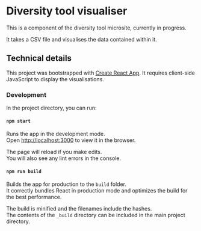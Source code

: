 # Diversity tool visualiser

This is a component of the diversity tool microsite, currently in progress.

It takes a CSV file and visualises the data contained within it.

## Technical details

This project was bootstrapped with [Create React App](https://github.com/facebookincubator/create-react-app). It requires client-side JavaScript to display the visualisations.

### Development

In the project directory, you can run:

#### `npm start`

Runs the app in the development mode.<br>
Open [http://localhost:3000](http://localhost:3000) to view it in the browser.

The page will reload if you make edits.<br>
You will also see any lint errors in the console.

#### `npm run build`

Builds the app for production to the `build` folder.<br>
It correctly bundles React in production mode and optimizes the build for the best performance.

The build is minified and the filenames include the hashes.<br>
The contents of the `_build` directory can be included in the main project directory.
